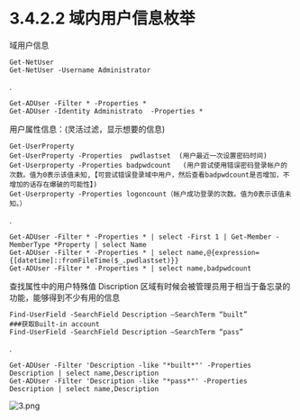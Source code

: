 # 3.4.2.2 域内用户信息枚举

域用户信息

```
Get-NetUser
Get-NetUser -Username Administrator

```

.

```
Get-ADUser -Filter * -Properties *
Get-ADUser -Identity Administrato  -Properties *

```

用户属性信息：(灵活过滤，显示想要的信息)

```
Get-UserProperty
Get-UserProperty -Properties  pwdlastset  (用户最近一次设置密码时间)
Get-Userproperty -Properties badpwdcount   (用户尝试使用错误密码登录帐户的次数。值为0表示该值未知,【可尝试错误登录域中用户，然后查看badpwdcount是否增加，不增加的话存在爆破的可能性】)
Get-Userproperty -Properties logoncount（帐户成功登录的次数。值为0表示该值未知。）

```

.

```
Get-ADUser -Filter * -Properties * | select -First 1 | Get-Member -MemberType *Property | select Name
Get-ADUser -Filter * -Properties * | select name,@{expression={[datetime]::fromFileTime($_.pwdlastset)}}
Get-ADUser -Filter * -Properties * | select name,badpwdcount

```

查找属性中的用户特殊值
Discription 区域有时候会被管理员用于相当于备忘录的功能，能够得到不少有用的信息

```
Find-UserField -SearchField Description –SearchTerm “built”                 ###获取Built-in account
Find-UserField -SearchField Description –SearchTerm “pass”

```

.

```
Get-ADUser -Filter 'Description -like "*built*"' -Properties Description | select name,Description   
Get-ADUser -Filter 'Description -like "*pass*"' -Properties Description | select name,Description

```

![3.png](images/yushentou/f9ace8d6789a4ffa9eaa33b3987ea5d9.png)

